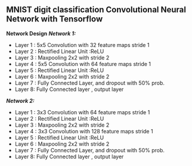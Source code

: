 
MNIST digit classification Convolutional Neural Network with Tensorflow
-----------------------------------------------------------------------


**Network Design**
 ***Network 1:*** 

 -  Layer 1 : 5x5 Convolution with 32 feature maps stride 1 
 - Layer 2 : Rectified Linear Unit :ReLU 
 - Layer 3 : Maxpooling 2x2 with stride 2 
 - Layer 4 : 5x5 Convolution with 64 feature maps stride 1 
 - Layer 5 : Rectified Linear Unit :ReLU  
 - Layer 6 : Maxpooling 2x2 with stride 2  
 - Layer 7 : Fully Connected Layer, and dropout with 50% prob.  
 - Layer 8: Fully Connected layer , output layer   

***Network 2:***
 
 - Layer 1 : 3x3 Convolution with 64 feature maps stride 1 
 - Layer 2 : Rectified Linear Unit :ReLU  
 - Layer 3 : Maxpooling 2x2 with stride 2  
 - Layer 4 : 3x3 Convolution with 128 feature maps stride 1  
 - Layer 5 : Rectified Linear Unit :ReLU  
 - Layer 6 : Maxpooling 2x2 with stride 2  
 - Layer 7 : Fully Connected Layer, and dropout with 50% prob.  
 - Layer 8: Fully Connected layer , output layer
